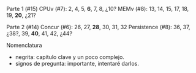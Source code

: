 Parte 1 (#15)
CPUv (#7): 2, 4, 5, **6**, 7, 8, ¿10?
MEMv (#8): 13, 14, 15, 17, 18, 19, **20**, ¿21?

Parte 2 (#14)
Concur (#6): 26, 27, **28**, 30, 31, 32
Persistence (#8): 36, 37, ¿38?, 39, **40**, 41, 42, ¿44?

Nomenclatura
* negrita: capítulo clave y un poco complejo.
* signos de pregunta: importante, intentaré darlos.
